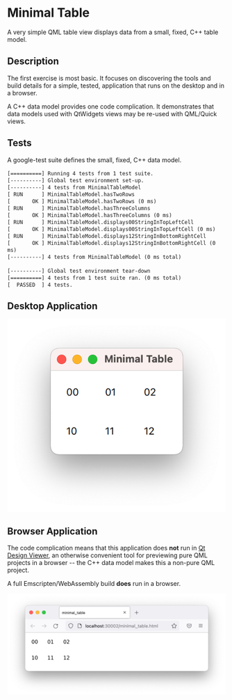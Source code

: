 # Minimal Table

A very simple QML table view displays data from a small, fixed, C++ table model.

## Description

The first exercise is most basic. It focuses on discovering the tools and build details for a simple, tested, application that runs on the desktop and in a browser.

A C++ data model provides one code complication. It demonstrates that data models used with QtWidgets views may be re-used with QML/Quick views.

## Tests

A google-test suite defines the small, fixed, C++ data model.

```
[==========] Running 4 tests from 1 test suite.
[----------] Global test environment set-up.
[----------] 4 tests from MinimalTableModel
[ RUN      ] MinimalTableModel.hasTwoRows
[       OK ] MinimalTableModel.hasTwoRows (0 ms)
[ RUN      ] MinimalTableModel.hasThreeColumns
[       OK ] MinimalTableModel.hasThreeColumns (0 ms)
[ RUN      ] MinimalTableModel.displays00StringInTopLeftCell
[       OK ] MinimalTableModel.displays00StringInTopLeftCell (0 ms)
[ RUN      ] MinimalTableModel.displays12StringInBottomRightCell
[       OK ] MinimalTableModel.displays12StringInBottomRightCell (0 ms)
[----------] 4 tests from MinimalTableModel (0 ms total)

[----------] Global test environment tear-down
[==========] 4 tests from 1 test suite ran. (0 ms total)
[  PASSED  ] 4 tests.
```

## Desktop Application

![Running on the desktop](Desktop.png)

## Browser Application

The code complication means that this application does **not** run in [Qt Design Viewer][01], an otherwise convenient tool for previewing pure QML projects in a browser -- the C++ data model makes this a non-pure QML project.

[01]: https://qt-webassembly.io/designviewer/
      "Qt Design Viewer, powered by web assembly"

A full Emscripten/WebAssembly build **does** run in a browser.

![Running in a browser](Browser.png)


